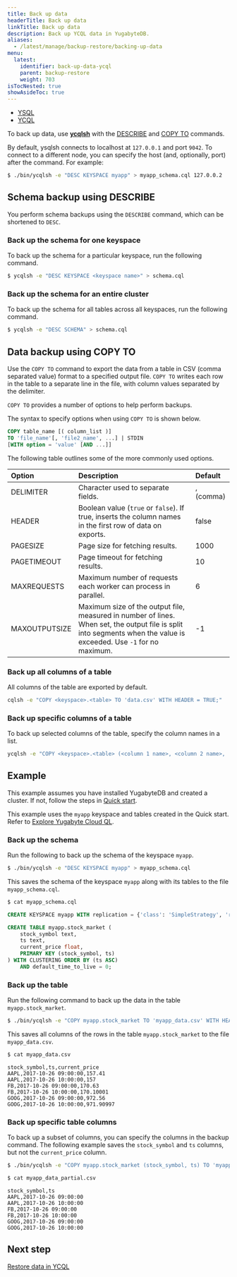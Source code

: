 ```yaml
---
title: Back up data
headerTitle: Back up data
linkTitle: Back up data
description: Back up YCQL data in YugabyteDB.
aliases:
  - /latest/manage/backup-restore/backing-up-data
menu:
  latest:
    identifier: back-up-data-ycql
    parent: backup-restore
    weight: 703
isTocNested: true
showAsideToc: true
---
```


<ul class="nav nav-tabs-alt nav-tabs-yb">
  <li >
    <a href="/latest/manage/backup-restore/back-up-data" class="nav-link">
      <i class="icon-postgres" aria-hidden="true"></i>
      YSQL
    </a>
  </li>
  <li >
    <a href="/latest/manage/backup-restore/back-up-data-ycql" class="nav-link active">
      <i class="icon-cassandra" aria-hidden="true"></i>
      YCQL
    </a>
  </li>
</ul>

To back up data, use [**ycqlsh**](../../../admin/ycqlsh/) with the [DESCRIBE](../../../admin/ycqlsh/#describe) and [COPY TO](../../../admin/ycqlsh/#copy-to) commands.

By default, ysqlsh connects to localhost at `127.0.0.1` and port `9042`. To connect to a different node, you can specify the host (and, optionally, port) after the command. For example:

```sh
$ ./bin/ycqlsh -e "DESC KEYSPACE myapp" > myapp_schema.cql 127.0.0.2
```

## Schema backup using DESCRIBE

You perform schema backups using the `DESCRIBE` command, which can be shortened to `DESC`.

### Back up the schema for one keyspace

To back up the schema for a particular keyspace, run the following command.

```sh
$ ycqlsh -e "DESC KEYSPACE <keyspace name>" > schema.cql
```

### Back up the schema for an entire cluster

To back up the schema for all tables across all keyspaces, run the following command.

```sh
$ ycqlsh -e "DESC SCHEMA" > schema.cql
```

## Data backup using COPY TO

Use the `COPY TO` command to export the data from a table in CSV (comma separated value) format to a specified output file. `COPY TO` writes each row in the table to a separate line in the file, with column values separated by the delimiter.

`COPY TO` provides a number of options to help perform backups.

The syntax to specify options when using `COPY TO` is shown below.

```sql
COPY table_name [( column_list )]
TO 'file_name'[, 'file2_name', ...] | STDIN
[WITH option = 'value' [AND ...]]
```

The following table outlines some of the more commonly used options.

| Option  | Description | Default |
| :--------------- | :---------------- | :---------------- |
| DELIMITER | Character used to separate fields. | , (comma) |
| HEADER | Boolean value (`true` or `false`). If true, inserts the column names in the first row of data on exports. | false |
| PAGESIZE | Page size for fetching results. | 1000 |
| PAGETIMEOUT | Page timeout for fetching results. | 10 |
| MAXREQUESTS | Maximum number of requests each worker can process in parallel. | 6 |
| MAXOUTPUTSIZE | Maximum size of the output file, measured in number of lines. When set, the output file is split into segments when the value is exceeded. Use `-1` for no maximum. | -1 |

### Back up all columns of a table

All columns of the table are exported by default.

```sh
cqlsh -e "COPY <keyspace>.<table> TO 'data.csv' WITH HEADER = TRUE;"
```

### Back up specific columns of a table

To back up selected columns of the table, specify the column names in a list.

```sh
ycqlsh -e "COPY <keyspace>.<table> (<column 1 name>, <column 2 name>, ...) TO 'data.csv' WITH HEADER = TRUE;"
```

## Example

This example assumes you have installed YugabyteDB and created a cluster. If not, follow the steps in [Quick start](../../../quick-start/).

This example uses the `myapp` keyspace and tables created in the Quick start. Refer to [Explore Yugabyte Cloud QL](../../../quick-start/explore/ycql/).

### Back up the schema

Run the following to back up the schema of the keyspace `myapp`.

```sh
$ ./bin/ycqlsh -e "DESC KEYSPACE myapp" > myapp_schema.cql
```

This saves the schema of the keyspace `myapp` along with its tables to the file `myapp_schema.cql`.

```sh
$ cat myapp_schema.cql
```

```sql
CREATE KEYSPACE myapp WITH replication = {'class': 'SimpleStrategy', 'replication_factor': '3'}  AND durable_writes = true;

CREATE TABLE myapp.stock_market (
    stock_symbol text,
    ts text,
    current_price float,
    PRIMARY KEY (stock_symbol, ts)
) WITH CLUSTERING ORDER BY (ts ASC)
    AND default_time_to_live = 0;
```

### Back up the table

Run the following command to back up the data in the table `myapp.stock_market`.

```sh
$ ./bin/ycqlsh -e "COPY myapp.stock_market TO 'myapp_data.csv' WITH HEADER = TRUE ;"
```

This saves all columns of the rows in the table `myapp.stock_market` to the file `myapp_data.csv`.

```sh
$ cat myapp_data.csv
```

```output
stock_symbol,ts,current_price
AAPL,2017-10-26 09:00:00,157.41
AAPL,2017-10-26 10:00:00,157
FB,2017-10-26 09:00:00,170.63
FB,2017-10-26 10:00:00,170.10001
GOOG,2017-10-26 09:00:00,972.56
GOOG,2017-10-26 10:00:00,971.90997
```

### Back up specific table columns

To back up a subset of columns, you can specify the columns in the backup command. The following example saves the `stock_symbol` and `ts` columns, but not the `current_price` column.

```sh
$ ./bin/ycqlsh -e "COPY myapp.stock_market (stock_symbol, ts) TO 'myapp_data_partial.csv' WITH HEADER = TRUE ;"
```

```sh
$ cat myapp_data_partial.csv
```

```output
stock_symbol,ts
AAPL,2017-10-26 09:00:00
AAPL,2017-10-26 10:00:00
FB,2017-10-26 09:00:00
FB,2017-10-26 10:00:00
GOOG,2017-10-26 09:00:00
GOOG,2017-10-26 10:00:00
```

## Next step

[Restore data in YCQL](../restore-data-ycql/)
